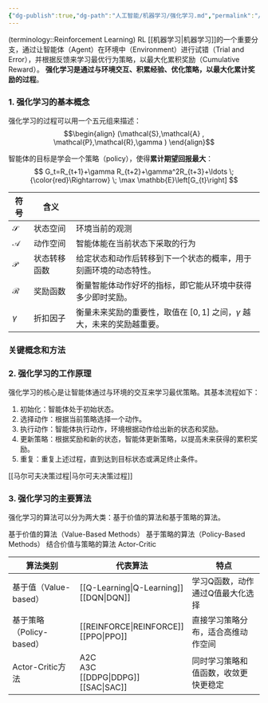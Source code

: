 ```yaml
---
{"dg-publish":true,"dg-path":"人工智能/机器学习/强化学习.md","permalink":"/人工智能/机器学习/强化学习/","dgPassFrontmatter":true,"noteIcon":"","created":"2025-04-02T00:29:14.000+08:00","updated":"2025-05-23T17:26:37.000+08:00"}
---
```



(terminology::Reinforcement Learning)  RL 
[[机器学习\|机器学习]]的一个重要分支，通过让智能体（Agent）在环境中（Environment）进行试错（Trial and Error），并根据反馈来学习最优行为策略，以最大化累积奖励（Cumulative Reward）。
**强化学习是通过与环境交互、积累经验、优化策略，以最大化累计奖励的过程**。
### 1. 强化学习的基本概念
强化学习的过程可以用一个五元组来描述：
$$\begin{align}
(\mathcal{S},\mathcal{A} , \mathcal{P},\mathcal{R},\gamma   )
\end{align}$$

智能体的目标是学会一个策略（policy），使得**累计期望回报最大**：
$$
G_t=R_{t+1}+\gamma R_{t+2}+\gamma^2R_{t+3}+\ldots \; {\color{red}\Rightarrow} \; \max \mathbb{E}\left[G_{t}\right]
$$

| 符号            | 含义     |                                                 |
| ------------- | ------ | ----------------------------------------------- |
| $\mathcal{S}$ | 状态空间   | 环境当前的观测                                         |
| $\mathcal{A}$ | 动作空间   | 智能体能在当前状态下采取的行为                                 |
| $\mathcal{P}$ | 状态转移函数 | 给定状态和动作后转移到下一个状态的概率，用于刻画环境的动态特性。                |
| $\mathcal{R}$ | 奖励函数   | 衡量智能体动作好坏的指标，即它能从环境中获得多少即时奖励。                   |
| $\gamma$      | 折扣因子   | 衡量未来奖励的重要性，取值在 $[0,1]$ 之间，$\gamma$ 越大，未来的奖励越重要。 |

### 关键概念和方法



### 2. 强化学习的工作原理
强化学习的核心是让智能体通过与环境的交互来学习最优策略。其基本流程如下：
1. 初始化：智能体处于初始状态。
2. 选择动作：根据当前策略选择一个动作。
3. 执行动作：智能体执行动作，环境根据动作给出新的状态和奖励。
4. 更新策略：根据奖励和新的状态，智能体更新策略，以提高未来获得的累积奖励。
5. 重复：重复上述过程，直到达到目标状态或满足终止条件。

[[马尔可夫决策过程\|马尔可夫决策过程]]

### 3. 强化学习的主要算法
强化学习的算法可以分为两大类：基于价值的算法和基于策略的算法。

基于价值的算法（Value-Based Methods）
基于策略的算法（Policy-Based Methods）
结合价值与策略的算法  Actor-Critic


| 算法类别               | 代表算法                              | 特点                 |
| ------------------ | --------------------------------- | ------------------ |
| 基于值（Value-based）   | [[Q-Learning\|Q-Learning]]<br>[[DQN\|DQN]]         | 学习Q函数，动作通过Q值最大化选择  |
| 基于策略（Policy-based） | [[REINFORCE\|REINFORCE]]<br>[[PPO\|PPO]]          | 直接学习策略分布，适合高维动作空间  |
| Actor-Critic方法     | A2C<br>A3C<br>[[DDPG\|DDPG]]<br>[[SAC\|SAC]] | 同时学习策略和值函数，收敛更快更稳定 |
